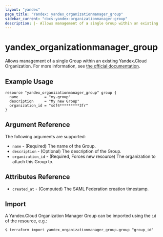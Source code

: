 ```yaml
---
layout: "yandex"
page_title: "Yandex: yandex_organizationmanager_group"
sidebar_current: "docs-yandex-organizationmanager-group"
description: |- Allows management of a single Group within an existing Yandex.Cloud Organization.
---
```


# yandex\_organizationmanager\_group

Allows management of a single Group within an existing Yandex.Cloud Organization. For more information, see [the official documentation](https://cloud.yandex.com/en-ru/docs/organization/manage-groups).

## Example Usage

```hcl
resource "yandex_organizationmanager_group" group {
  name            = "my-group"
  description     = "My new Group"
  organization_id = "sdf4*********3fr"
}
```

## Argument Reference

The following arguments are supported:

* `name` - (Required) The name of the Group.
* `description` - (Optional) The description of the Group.
* `organization_id` - (Required, Forces new resource) The organization to attach this Group to.

## Attributes Reference

* `created_at` - (Computed) The SAML Federation creation timestamp.

## Import

A Yandex.Cloud Organization Manager Group can be imported using the `id` of the resource, e.g.:

```
$ terraform import yandex_organizationmanager_group.group "group_id"
```
